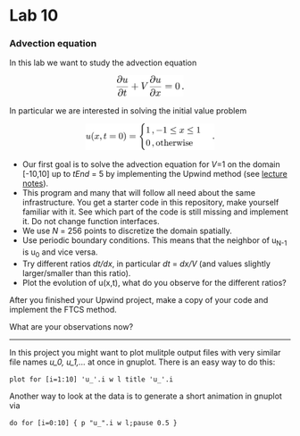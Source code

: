 # Lab 10
### Advection equation

In this lab we want to study the advection equation
<p align="center">
<img src="stuffy_stuff/f1.png" width="120">
</p>

In particular we are interested in solving the initial value
problem
<p align="center">
<img src="stuffy_stuff/f2.png" width="230">
</p>

* Our first goal is to solve the advection equation for *V*=1 on the domain
[-10,10] up to *tEnd* = 5 by implementing the Upwind method
(see [lecture notes](https://github.com/TP1-HHU/assignments)).
* This program and many that will follow all need about the same infrastructure.
You get a starter code in this repository, make yourself familiar with it.
See which part of the code is still missing and implement it. Do not change
function interfaces.
* We use *N* = 256 points to discretize the domain spatially.
* Use periodic boundary conditions. This means that the neighbor of u<sub>N-1</sub> is u<sub>0</sub>
  and vice versa.
* Try different ratios *dt/dx*, in particular *dt* = *dx/V*
 (and values slightly larger/smaller than this ratio).
* Plot the evolution of u(x,t), what do you observe for the different ratios?  

After you finished your Upwind project, make a copy of your code and implement
the FTCS method.

What are your observations now?

----
In this project you might want to plot mulitple output files with very similar file names *u_0, u_1,...* at once in gnuplot. There is an easy way to do this: 
```
plot for [i=1:10] 'u_'.i w l title 'u_'.i
```
Another way to look at the data is to generate a short animation in gnuplot via
```
do for [i=0:10] { p "u_".i w l;pause 0.5 }
```